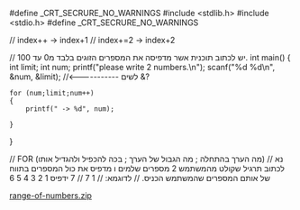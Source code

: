 
#define _CRT_SECRURE_NO_WARNINGS
#include <stdlib.h>
#include <stdio.h> 
#define _CRT_SECRURE_NO_WARNINGS


//      index++ -> index+1
//      index+=2   -> index+2

// יש לכתוב תוכנית אשר מדפיסה את המספרים הזוגים בלבד מ0 עד 100.
int main()
{
    int limit;
    int num;
    printf("please write 2 numbers.\n");
    scanf("%d %d\n", &num, &limit); //<----------- לשים &?

    for (num;limit;num++)
    {
        printf(" -> %d", num);

    }


}

// FOR (מה הערך בהתחלה ; מה הגבול של הערך ; בכה להכפיל ולהגדיל אותו)
// נא לכתוב תרגיל שקולט מהמשתמש 2 מספרים שלמים ו מדפיס את כול המספרים בתווח של אותם המספרים שהמשתמש הכניס.
// לדוגמא:
// 1 7 
 // 7 ידפיס 1 2 3 4 5 6  

[range-of-numbers.zip](https://github.com/Ilikedoritoes/RANGE/files/7617027/range-of-numbers.zip)

